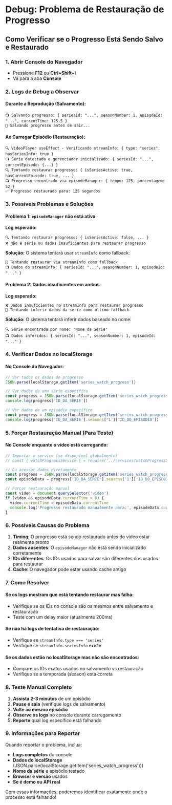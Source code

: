 # Debug: Problema de Restauração de Progresso

## Como Verificar se o Progresso Está Sendo Salvo e Restaurado

### 1. Abrir Console do Navegador
- Pressione **F12** ou **Ctrl+Shift+I**
- Vá para a aba **Console**

### 2. Logs de Debug a Observar

#### Durante a Reprodução (Salvamento):
```
📺 Salvando progresso: { seriesId: "...", seasonNumber: 1, episodeId: "...", currentTime: 125.5 }
💾 Salvando progresso antes de sair...
```

#### Ao Carregar Episódio (Restauração):
```
🔍 VideoPlayer useEffect - Verificando streamInfo: { type: "series", hasSeriesInfo: true }
📺 Série detectada e gerenciador inicializado: { seriesId: "...", currentEpisode: {...} }
🔍 Tentando restaurar progresso: { isSeriesActive: true, hasCurrentEpisode: true, ... }
📺 Progresso encontrado via episodeManager: { tempo: 125, porcentagem: 52 }
✅ Progresso restaurado para: 125 segundos
```

### 3. Possíveis Problemas e Soluções

#### Problema 1: `episodeManager` não está ativo
**Log esperado:**
```
🔍 Tentando restaurar progresso: { isSeriesActive: false, ... }
❌ Não é série ou dados insuficientes para restaurar progresso
```

**Solução:** O sistema tentará usar `streamInfo` como fallback:
```
🔄 Tentando restaurar via streamInfo como fallback
📺 Dados do streamInfo: { seriesId: "...", seasonNumber: 1, episodeId: "..." }
```

#### Problema 2: Dados insuficientes em ambos
**Log esperado:**
```
❌ Dados insuficientes no streamInfo para restaurar progresso
🔄 Tentando inferir dados da série como último fallback
```

**Solução:** O sistema tentará inferir dados baseado no nome:
```
🔍 Série encontrada por nome: "Nome da Série"
📺 Dados inferidos: { seriesId: "...", seasonNumber: 1, episodeId: "..." }
```

### 4. Verificar Dados no localStorage

#### No Console do Navegador:
```javascript
// Ver todos os dados de progresso
JSON.parse(localStorage.getItem('series_watch_progress'))

// Ver dados de uma série específica
const progress = JSON.parse(localStorage.getItem('series_watch_progress'))
console.log(progress['ID_DA_SERIE'])

// Ver dados de um episódio específico
const progress = JSON.parse(localStorage.getItem('series_watch_progress'))
console.log(progress['ID_DA_SERIE'].seasons['1']['ID_DO_EPISODIO'])
```

### 5. Forçar Restauração Manual (Para Teste)

#### No Console enquanto o vídeo está carregando:
```javascript
// Importar o serviço (se disponível globalmente)
// const { watchProgressService } = require('../services/watchProgressService');

// Ou acessar dados diretamente
const progress = JSON.parse(localStorage.getItem('series_watch_progress'))
const episodeData = progress['ID_DA_SERIE'].seasons['1']['ID_DO_EPISODIO']

// Forçar restauração manual
const video = document.querySelector('video')
if (video && episodeData.currentTime > 0) {
  video.currentTime = episodeData.currentTime
  console.log('Progresso restaurado manualmente para:', episodeData.currentTime)
}
```

### 6. Possíveis Causas do Problema

1. **Timing**: O progresso está sendo restaurado antes do vídeo estar realmente pronto
2. **Dados ausentes**: O `episodeManager` não está sendo inicializado corretamente
3. **IDs diferentes**: Os IDs usados para salvar são diferentes dos usados para restaurar
4. **Cache**: O navegador pode estar usando cache antigo

### 7. Como Resolver

#### Se os logs mostram que está tentando restaurar mas falha:
- Verifique se os IDs no console são os mesmos entre salvamento e restauração
- Teste com um delay maior (atualmente 200ms)

#### Se não há logs de tentativa de restauração:
- Verifique se `streamInfo.type === 'series'`
- Verifique se `streamInfo.seriesInfo` existe

#### Se os dados estão no localStorage mas não são encontrados:
- Compare os IDs exatos usados no salvamento vs restauração
- Verifique se a temporada (season) está correta

### 8. Teste Manual Completo

1. **Assista 2-3 minutos** de um episódio
2. **Pause e saia** (verifique logs de salvamento)
3. **Volte ao mesmo episódio**
4. **Observe os logs** no console durante carregamento
5. **Reporte** qual log específico está falhando

### 9. Informações para Reportar

Quando reportar o problema, inclua:
- **Logs completos** do console
- **Dados do localStorage** (JSON.parse(localStorage.getItem('series_watch_progress')))
- **Nome da série** e episódio testado
- **Browser e versão** usados
- **Se é demo ou API real**

Com essas informações, poderemos identificar exatamente onde o processo está falhando!
